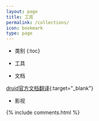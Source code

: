 ```yaml
---
layout: page
title: 工具
permalink: /collections/
icon: bookmark
type: page
---
```


* 类别
{:toc}

- 工具


- 文档

[druid官方文档翻译](../druid_doc_cn/){:target="_blank"} 

- 影视


{% include comments.html %}
